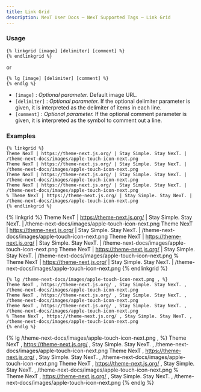 ```yaml
---
title: Link Grid
description: NexT User Docs – NexT Supported Tags – Link Grid
---
```


### Usage

```jinja
{% linkgrid [image] [delimiter] [comment] %}
{% endlinkgrid %}
```

or

```jinja
{% lg [image] [delimiter] [comment] %}
{% endlg %}
```

- `[image]`     : *Optional parameter.* Default image URL.
- `[delimiter]` : *Optional parameter.* If the optional delimiter parameter is given, it is interpreted as the delimiter of items in each line.
- `[comment]`   : *Optional parameter.* If the optional comment parameter is given, it is interpreted as the symbol to comment out a line.

### Examples

```jinja
{% linkgrid %}
Theme NexT | https://theme-next.js.org/ | Stay Simple. Stay NexT. | /theme-next-docs/images/apple-touch-icon-next.png
Theme NexT | https://theme-next.js.org/ | Stay Simple. Stay NexT. | /theme-next-docs/images/apple-touch-icon-next.png
Theme NexT | https://theme-next.js.org/ | Stay Simple. Stay NexT. | /theme-next-docs/images/apple-touch-icon-next.png
Theme NexT | https://theme-next.js.org/ | Stay Simple. Stay NexT. | /theme-next-docs/images/apple-touch-icon-next.png
% Theme NexT | https://theme-next.js.org/ | Stay Simple. Stay NexT. | /theme-next-docs/images/apple-touch-icon-next.png
{% endlinkgrid %}
```

{% linkgrid %}
Theme NexT | https://theme-next.js.org/ | Stay Simple. Stay NexT. | /theme-next-docs/images/apple-touch-icon-next.png
Theme NexT | https://theme-next.js.org/ | Stay Simple. Stay NexT. | /theme-next-docs/images/apple-touch-icon-next.png
Theme NexT | https://theme-next.js.org/ | Stay Simple. Stay NexT. | /theme-next-docs/images/apple-touch-icon-next.png
Theme NexT | https://theme-next.js.org/ | Stay Simple. Stay NexT. | /theme-next-docs/images/apple-touch-icon-next.png
% Theme NexT | https://theme-next.js.org/ | Stay Simple. Stay NexT. | /theme-next-docs/images/apple-touch-icon-next.png
{% endlinkgrid %}

```jinja
{% lg /theme-next-docs/images/apple-touch-icon-next.png , %}
Theme NexT , https://theme-next.js.org/ , Stay Simple. Stay NexT. , /theme-next-docs/images/apple-touch-icon-next.png
Theme NexT , https://theme-next.js.org/ , Stay Simple. Stay NexT. , /theme-next-docs/images/apple-touch-icon-next.png
Theme NexT , https://theme-next.js.org/ , Stay Simple. Stay NexT. , /theme-next-docs/images/apple-touch-icon-next.png
% Theme NexT , https://theme-next.js.org/ , Stay Simple. Stay NexT. , /theme-next-docs/images/apple-touch-icon-next.png
{% endlg %}
```

{% lg /theme-next-docs/images/apple-touch-icon-next.png , %}
Theme NexT , https://theme-next.js.org/ , Stay Simple. Stay NexT. , /theme-next-docs/images/apple-touch-icon-next.png
Theme NexT , https://theme-next.js.org/ , Stay Simple. Stay NexT. , /theme-next-docs/images/apple-touch-icon-next.png
Theme NexT , https://theme-next.js.org/ , Stay Simple. Stay NexT. , /theme-next-docs/images/apple-touch-icon-next.png
% Theme NexT , https://theme-next.js.org/ , Stay Simple. Stay NexT. , /theme-next-docs/images/apple-touch-icon-next.png
{% endlg %}

